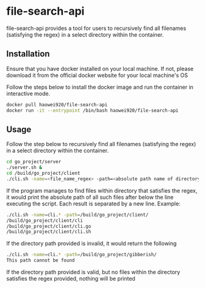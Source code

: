 # file-search-api

file-search-api provides a tool for users to recursively find all filenames (satisfying the regex) in a select directory within the container.

## Installation
Ensure that you have docker installed on your local machine. If not, please download it from the official docker website for your local machine's OS

Follow the steps below to install the docker image and run the container in interactive mode.

```bash
docker pull haowei920/file-search-api
docker run -it --entrypoint /bin/bash haowei920/file-search-api

```

## Usage

Follow the step below to recursively find all filenames (satisfying the regex) in a select directory within the container. 

```bash
cd go_project/server
./server.sh &
cd /build/go_project/client
./cli.sh -name=<file_name_regex> -path=<absolute path name of directory to search>
```

If the program manages to find files within directory that satisfies the regex, it would print the absolute path of all such files after below the line executing the script. Each result is separated by a new line. Example:
```bash
./cli.sh -name=cli.* -path=/build/go_project/client/
/build/go_project/client/cli
/build/go_project/client/cli.go
/build/go_project/client/cli.sh
```
If the directory path provided is invalid, it would return the following
```bash
./cli.sh -name=cli.* -path=/build/go_project/gibberish/
This path cannot be found
```
If the directory path provided is valid, but no files within the directory satisfies the regex provided, nothing will be printed



